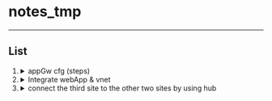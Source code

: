 # notes_tmp

---

## List
1. <details><summary>appGw cfg (steps)</summary>1. new frontEnd ip cfg<br/>2. ssl profile<br/>3. on-premise, upload a cert to appGw<br/>4. new listener & associate the listerner to the ssl profile</details>

2. <details><summary>Integrate webApp & vnet</summary>1. modify the address space of vnet<br/>2. deploy a vpn gw<br/>3. cfg a P2S vpn</details>

3. <details><summary>connect the third site to the other two sites by using hub</summary>1. in hub, new vpn site<br/>2. in hub, new connection th vpn site<br/>3. download the vnp cfg file from vWAN<br/>4. cfg vpn device</details>
